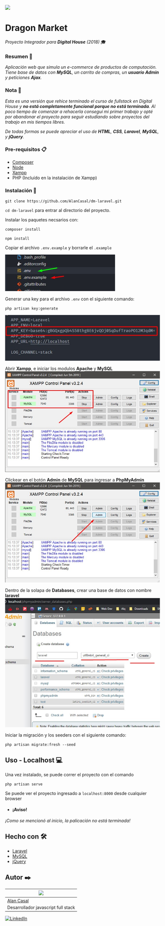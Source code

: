 ![](/public/img/DMLogo.png)

# Dragon Market
_Proyecto Integrador para **Digital House** (2018)_ 🎓

### Resumen 📃

_Aplicación web que simula un e-commerce de productos de computación.
Tiene base de datos con **MySQL**, un carrito de compras, un **usuario Admin** y peticiones **Ajax**._


### Nota 📝
_Esta es una versión que rehice terminado el curso de fullstack en Digital House y **no está completamente funcional
porque no está terminada**. Al poco tiempo de comenzar a rehacerla conseguí mi primer trabajo
y opté por abandonar el proyecto para seguir estudiando sobre proyectos del trabajo
en mis tiempos libres._

_De todas formas se puede apreciar el uso de **HTML**, **CSS**, **Laravel**, **MySQL**, y **jQuery**._


### Pre-requisitos 📋

* [Composer](https://getcomposer.org/)
* [Node](https://nodejs.org/)
* [Xampp](https://www.apachefriends.org/es/index.html)
* PHP (Incluído en la instalación de Xampp)


### Instalación 🔧

```
git clone https://github.com/AlanCasal/dm-laravel.git
```
``cd dm-laravel`` para entrar al directorio del proyecto.

Instalar los paquetes necsarios con:
```
composer install
```
```
npm install
```
Copiar el archivo ``.env.example`` y borrarle el ``.example``

![](/screenshots/env.jpg)

Generar una key para el archivo ``.env`` con el siguiente comando:
```
php artisan key:generate
```
![](/screenshots/generate-key.jpg)

Abrir **Xampp**, e iniciar los modulos **Apache** y **MySQL**
![](/screenshots/xmapp.jpg)

Clickear en el botón **Admin** de **MySQL** para ingresar a **PhpMyAdmin**
![](/screenshots/xampp-admin.jpg)

Dentro de la solapa de **Databases**, crear una base de datos con nombre **laravel**
![](/screenshots/phpmyadmin.jpg)


Iniciar la migración y los seeders con el siguiente comando:
```
php artisan migrate:fresh --seed
```

## Uso - Localhost 💻

Una vez instalado, se puede correr el proyecto con el comando
```
php artisan serve
```
Se puede ver el proyecto ingresado a ``localhost:8000`` desde cualquier browser

* #### ¡Aviso!
_¡Como se mencionó al inicio, la palicación no está terminada!_


## Hecho con 🛠️

* [Laravel](https://laravel.com/)
* [MySQL](https://www.mysql.com/)
* [jQuery](https://jquery.com/)


## Autor ✒️

| ![](https://avatars3.githubusercontent.com/u/38706801?s=400&u=2554a57319d104165c02c733cb1a4dc39db7be85&v=4) 
| -
| [Alan Casal](https://github.com/AlanCasal)
| Desarrollador javascript full stack

[![LinkedIn](https://cloud.githubusercontent.com/assets/17016297/18839848/0fc7e74e-83d2-11e6-8c6a-277fc9d6e067.png)][1]

[1]: https://www.linkedin.com/in/alancasal